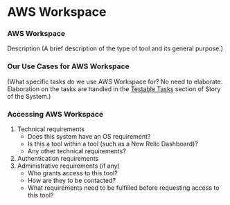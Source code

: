 # AWS Workspace


### AWS Workspace
 Description
(A brief description of the type of tool and its general purpose.)

### Our Use Cases for AWS Workspace

(What specific tasks do we use AWS Workspace
 for? No need to elaborate. Elaboration on the tasks are handled in the [Testable Tasks][TSK] section of Story of the System.)

### Accessing AWS Workspace


1. Technical requirements 
    - Does this system have an OS requirement?
    - Is this a tool within a tool (such as a New Relic Dashboard)?
    - Any other technical requirements?
2. Authentication requirements
3. Administrative requirements (if any)
    - Who grants access to this tool? 
    - How are they to be contacted?
    - What requirements need to be fulfilled before requesting access to this tool?


[TSK]: ../../testable-tasks/README.md